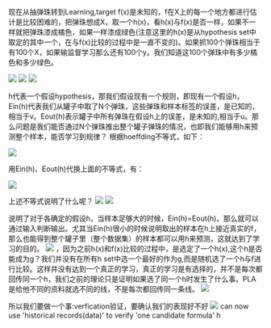 现在从抽弹珠转到Learning,target f(x)是未知的，f在X上的每一个地方都进行估计是比较困难的，把弹珠想成X，取一个h(x)，看h(x)与f(x)是否一样，如果不一样就把弹珠漆成橘色，如果一样漆成绿色(注意这里的h(x)是从hypothesis set中取定的其中一个，在与f(x)比较的过程中是一直不变的)。如果抓100个弹珠相当于有100个X，如果输监督学习那么还有100个y。我们知道这100个弹珠中有多少橘色和多少绿色。

![](/assets/图42.PNG)
![](/assets/图43.PNG)
![](/assets/图33.png)
 
h代表一个假设hypothesis，那我们假设现有一个规则，即现有一个假设h，Ein(h)代表我们从罐子中取了N个弹珠，这些弹珠和样本标签的误差，是已知的，相当于v。Eout(h)表示罐子中所有弹珠在假设h上的误差，是未知的,相当于u。那么问题是我们能否通过N个弹珠推出整个罐子弹珠的情况，也即我们能够用h来预测整个样本，能否学习到规律？
根据hoeffding不等式，如下：

 ![](/assets/图34.jpg)

用Ein(h)、Eout(h)代换上面的不等式，有：

 ![](/assets/图35.png)

上述不等式说明了什么呢？
![](/assets/图44.PNG)
![](/assets/图45.PNG)

说明了对于各确定的假设h，当样本足够大的时候，Ein(h)=Eout(h)，那么就可以通过输入判断输出。尤其当Ein(h)很小的时候说明取出的样本在h上接近真实的f，那么也能得到整个罐子里（整个数据集）的样本都可以用h来预测，这就达到了学习的目的。
![](/assets/图46.PNG)
，因为之前h(x)和f(x)比较的过程中，是选定了一个h(x),这个h是否能成为g？我们并没有在所有h set中选一个最好的作为g,而是随机选了一个h与f进行比较。这样并没有达到一个真正的学习，真正的学习是有选择的，并不是每次都回传同一个h，我们之前的理论只是证明如果选了同一个h时发生了什么事。PLA是给他不同的资料就选不同的线，不是每次都回传同一条线。
![](/assets/图47.PNG)

所以我们要做一个事:verfication验证，要确认我们的表现好不好
![](/assets/图48.PNG)
can now use 'historical records(data)' to verify 'one candidate formula' h
